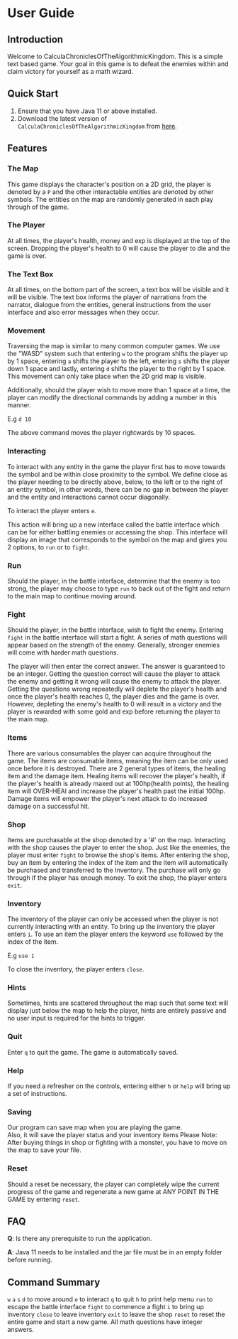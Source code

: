 # User Guide

## Introduction

Welcome to CalculaChroniclesOfTheAlgorithmicKingdom. This is a simple text based
game. Your goal in this game is to defeat the enemies within and claim victory for yourself as a 
math wizard.

## Quick Start


1. Ensure that you have Java 11 or above installed.
2. Download the latest version of `CalculaChroniclesOfTheAlgorithmicKingdom` from [here](https://github.com/AY2324S2-CS2113-W12-3/tp/releases).

## Features 

### The Map
This game displays the character's position on a 2D grid, the player is denoted by a `P` 
and the other interactable entities are denoted by other symbols. The entities on the map are randomly generated in each
play through of the game.

### The Player
At all times, the player's health, money and exp is displayed at the top of the screen. Dropping the player's health 
to 0 will cause the player to die and the game is over. 

### The Text Box
At all times, on the bottom part of the screen, a text box will be visible and it will be visible. The text box informs
the player of narrations from the narrator, dialogue from the entities, general instructions from the user interface and
also error messages when they occur.

### Movement
Traversing the map is similar to many common computer games. We use the "WASD" system such that
entering `w` to the program shifts the player up by 1 space, entering `a` shifts the player to the left,
entering `s` shifts the player down 1 space and lastly, entering `d` shifts the player to the right by 1 space.
This movement can only take place when the 2D grid map is visible.

Additionally, should the player wish to move more than 1 space at a time, the player can modify the directional commands
by adding a number in this manner.

E.g `d 10`

The above command moves the player rightwards by 10 spaces.


### Interacting 

To interact with any entity in the game the player first has to move towards the symbol and be within close proximity
to the symbol. We define close as the player needing to be directly above, below, to the left or to the right of an
entity symbol, in other words, there can be no gap in between the player and the entity and interactions cannot occur
diagonally. 

To interact the player enters `e`. 

This action will bring up a new interface called the battle interface which can be for either battling enemies or accessing the shop.
This interface will display an image that corresponds to the symbol on the map and gives you 2 options, to `run` or to `fight`.

### Run 

Should the player, in the battle interface, determine that the enemy is too strong, the player may choose to type `run` 
to back out of the fight and return to the main map to continue moving around.

### Fight

Should the player, in the battle interface, wish to fight the enemy. Entering `fight` in the battle interface will 
start a fight. A series of math questions will appear based on the strength of the enemy. Generally, stronger enemies
will come with harder math questions. 

The player will then enter the correct answer. The answer is guaranteed to be an integer. Getting the question correct
will cause the player to attack the enemy and getting it wrong will cause the enemy to attack the player. Getting the 
questions wrong repeatedly will deplete the player's health and once the player's health reaches 0, the player dies and 
the game is over. However, depleting the enemy's health to 0 will result in a victory and the player is rewarded with 
some gold and exp before returning the player to the main map. 


### Items

There are various consumables the player can acquire throughout the game. The items are consumable items, meaning the
item can be only used once before it is destroyed. There are 2 general types of items, the healing item and the damage 
item. Healing items will recover the player's health, if the player's health is already maxed out at 
100hp(health points), the healing item will OVER-HEAl and increase the player's health past the initial 100hp. Damage
items will empower the player's next attack to do increased damage on a successful hit. 

### Shop

Items are purchasable at the shop denoted by a '#' on the map. Interacting with the shop causes the player to enter the
shop. Just like the enemies, the player must enter `fight` to browse the shop's items. After entering the shop, buy an 
item by entering the index of the item and the item will automatically be purchased and transferred to the Inventory.
The purchase will only go through if the player has enough money. To exit the shop, the player enters `exit`.

### Inventory

The inventory of the player can only be accessed when the player is not currently interacting with an entity. To bring
up the inventory the player enters `i`. To use an item the player enters the keyword `use` followed by the index of the 
item.

E.g `use 1`

To close the inventory, the player enters `close`.

### Hints

Sometimes, hints are scattered throughout the map such that some text will display just below the map to help the 
player, hints are entirely passive and no user input is required for the hints to trigger.

### Quit

Enter `q` to quit the game. The game is automatically saved.


### Help

If you need a refresher on the controls, entering either `h` or `help` will bring up a set of instructions.

### Saving

Our program can save map when you are playing the game.  
Also, it will save the player status and your inventory items
Please Note: After buying things in shop or fighting with a monster, you have to move on the map to save your file.

### Reset

Should a reset be necessary, the player can completely wipe the current progress of the game and regenerate a new game 
at ANY POINT IN THE GAME by entering `reset`.






## FAQ

**Q**: Is there any prerequisite to run the application.

**A**: Java 11 needs to be installed and the jar file must be in an empty folder before running.

## Command Summary

`w` `a` `s` `d` to move around
`e` to interact
`q` to quit
`h` to print help menu
`run` to escape the battle interface
`fight` to commence a fight
`i` to bring up inventory
`close` to leave inventory
`exit` to leave the shop
`reset` to reset the entire game and start a new game.
 All math questions have integer answers.
